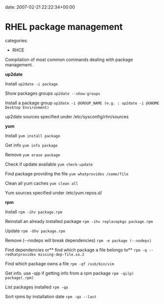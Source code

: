 


date: 2007-02-21 22:22:34+00:00


# RHEL package management

categories:
- RHCE


Compilation of most common commands dealing with package management.



**up2date**

Install
`up2date -i package`

Show packages groups
`up2date --show-groups`

Install a package group
`up2date -i @GROUP_NAME (e.g. : up2date -i @GNOME Desktop Environment)`

up2date sources specified under /etc/sysconfig/rhn/sources

**yum**

Install
`yum install package`

Get info
`yum info package`

Remove 
`yum erase package`

Check if update available
`yum check-update`

Find package providing the file
`yum whatprovides /some/file`

Clean all yum caches
`yum clean all`

Yum sources specified under /etc/yum.repos.d/

**rpm**

Install
`rpm -ihv package.rpm`

Reinstall an already installed package
`rpm -ihv replacepkgs package.rpm`

Update
`rpm -Uhv package.rpm`

Remove (--nodeps will break dependencies)
`rpm -e package (--nodeps)`

Find dependencies or** find which package a file belongs to**
`rpm -q --redhatprovides missing-dep-file.so.2`

Find which package owns a file
`rpm -qf /usb/bin/vim`

Get info. use -qip if getting info from a rpm package
`rpm -qi(p) package(.rpm)`

List packages installed
`rpm -qa`

Sort rpms by installation date
`rpm -qa --last`
